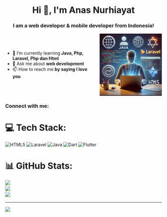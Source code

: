 <h1 align="center">Hi 👋, I'm Anas Nurhiayat</h1>
<h3 align="center">I am a web developer & mobile developer from Indonesia!</h3>

<div style="display: flex; align-items: center;">
    <div style="flex: 1;">
        <ul>
            <li>🌱 I’m currently learning <strong>Java, Php, Laravel, Php dan Html</strong></li>
            <li>💬 Ask me about <strong>web development</strong></li>
            <li>📫 How to reach me <strong>by saying I love you</strong></li>
        </ul>
    </div>
    <img src="develop.png" alt="Developer Image" width="200" style="margin-left: 20px;">
</div>

<h3 align="left">Connect with me:</h3>
<p align="left">
</p>

# 💻 Tech Stack:
![HTML5](https://img.shields.io/badge/html5-%23E34F26.svg?style=for-the-badge&logo=html5&logoColor=white) 
![Laravel](https://img.shields.io/badge/laravel-%23FF2D20.svg?style=for-the-badge&logo=laravel&logoColor=white) 
![Java](https://img.shields.io/badge/java-%23ED8B00.svg?style=for-the-badge&logo=openjdk&logoColor=white) 
![Dart](https://img.shields.io/badge/dart-%230175C2.svg?style=for-the-badge&logo=dart&logoColor=white) 
![Flutter](https://img.shields.io/badge/Flutter-%2302569B.svg?style=for-the-badge&logo=Flutter&logoColor=white)

# 📊 GitHub Stats:
![](https://github-readme-stats.vercel.app/api?username=anasnh23&theme=dark&hide_border=false&include_all_commits=false&count_private=false)<br/>
![](https://github-readme-streak-stats.herokuapp.com/?user=anasnh23&theme=dark&hide_border=false)<br/>
![](https://github-readme-stats.vercel.app/api/top-langs/?username=anasnh23&theme=dark&hide_border=false&include_all_commits=false&count_private=false&layout=compact)

---

[![](https://visitcount.itsvg.in/api?id=anasnh23&icon=0&color=0)](https://visitcount.itsvg.in)
